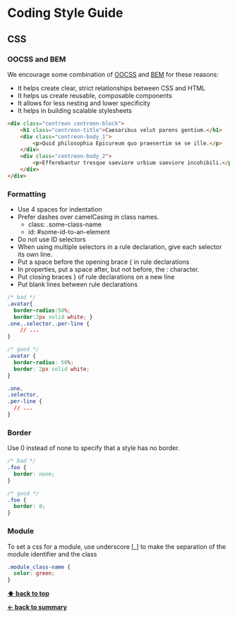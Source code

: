 # Coding Style Guide
## CSS
### OOCSS and BEM

We encourage some combination of [OOCSS](http://oocss.org/) and [BEM](http://getbem.com/introduction/) for these reasons:

* It helps create clear, strict relationships between CSS and HTML
* It helps us create reusable, composable components
* It allows for less nesting and lower specificity
* It helps in building scalable stylesheets

```html
<div class="centreon centreon-block">
    <h1 class="centreon-title">Caesaribus velut parens gentium.</h1>
    <div class="centreon-body_1">
        <p>Quid philosophia Epicureum quo praesertim se se ille.</p>
    </div>
    <div class="centreon-body_2">
        <p>Efferebantur tresque saeviore urbium saeviore incohibili.</p>
    </div>
</div>
```

### Formatting

* Use 4 spaces for indentation
* Prefer dashes over camelCasing in class names.
    * class: .some-class-name
    * id: #some-id-to-an-element
* Do not use ID selectors
* When using multiple selectors in a rule declaration, give each selector its own line.
* Put a space before the opening brace { in rule declarations
* In properties, put a space after, but not before, the : character.
* Put closing braces } of rule declarations on a new line
* Put blank lines between rule declarations

```css
/* bad */
.avatar{
  border-radius:50%;
  border:2px solid white; }
.one,.selector,.per-line {
    // ...
}

/* good */
.avatar {
  border-radius: 50%;
  border: 2px solid white;
}

.one,
.selector,
.per-line {
  // ...
}
```

### Border

Use 0 instead of none to specify that a style has no border.

```css
/* bad */
.foo {
  border: none;
}

/* good */
.foo {
  border: 0;
}
```
### Module

To set a css for a module, use underscore [_] to make the separation of the module identifier and the class

```css
.module_class-name {
  color: green;
}
```

**[⬆ back to top](#coding-style-guide)**

**[← back to summary](https://github.com/centreon/centreon)**